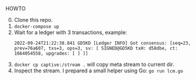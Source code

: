 HOWTO

0. Clone this repo.
1. `docker-compose up`
2. Wait for a ledger with 3 transactions, example:
   ```
   2022-09-24T21:22:38.841 GD5KD [Ledger INFO] Got consensus: [seq=23, prev=76a607, txs=3, ops=3, sv: [ SIGNED@GD5KD txH: d58dbe, ct: 1664054558, upgrades: [ ] ]]
   ```
3. `docker cp captive:/stream .` will copy meta stream to current dir.
4. Inspect the stream. I prepared a small helper using Go: `go run lcm.go`